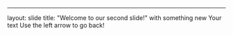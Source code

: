 
---
layout: slide
title: "Welcome to our second slide!"
with something new
Your text
Use the left arrow to go back!
